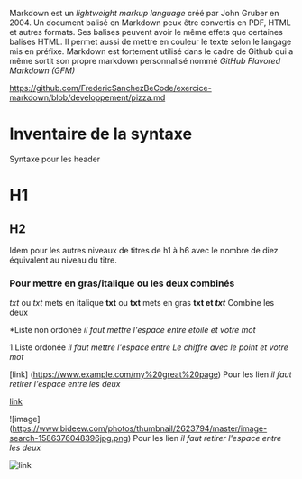 Markdown est un _lightweight markup language_ créé par John Gruber en 2004.
Un document balisé en Markdown peux être convertis en PDF, HTML et autres formats.
Ses balises peuvent avoir le même effets que certaines balises HTML. Il permet aussi de mettre en couleur le texte selon le langage mis en préfixe.
Markdown est fortement utilisé dans le cadre de Github qui a même sortit son propre markdown personnalisé nommé _GitHub Flavored Markdown (GFM)_

https://github.com/FredericSanchezBeCode/exercice-markdown/blob/developpement/pizza.md
# Inventaire de la syntaxe #
Syntaxe pour les header
# H1
## H2
Idem pour les autres niveaux de titres de h1 à h6 avec le nombre de diez équivalent au niveau du titre.
### Pour mettre en gras/italique ou les deux combinés
_txt_ ou *txt* mets en italique
__txt__ ou **txt** mets en gras
**txt et _txt_** Combine les deux


*Liste non ordonée *il faut mettre l'espace entre etoile et votre mot* 

1.Liste ordonée *il faut mettre l'espace entre Le chiffre avec le point et votre mot* 

[link] (https://www.example.com/my%20great%20page) Pour les lien *il faut retirer l'espace entre les deux* 

[link](https://www.example.com/my%20great%20page)

![image] (https://www.bideew.com/photos/thumbnail/2623794/master/image-search-1586376048396jpg.png) Pour les lien *il faut retirer l'espace entre les deux* 

![link](https://www.bideew.com/photos/thumbnail/2623794/master/image-search-1586376048396jpg.png)
